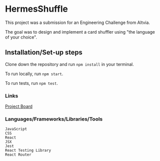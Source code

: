 # HermesShuffle

This project was a submission for an Engineering Challenge from Altvia.

The goal was to design and implement a card shuffler using "the language of your choice".

## Installation/Set-up steps

Clone down the repository and run `npm install` in your terminal.

To run locally, run `npm start`.

To run tests, run `npm test`.


### Links

[Project Board](https://github.com/holladayian/HermesShuffle/projects/1)


### Languages/Frameworks/Libraries/Tools

```
JavaScript
CSS
React
JSX
Jest
React Testing Library
React Router
```



